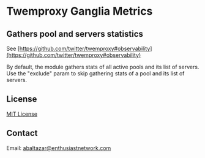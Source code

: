 # Twemproxy Ganglia Metrics

## Gathers pool and servers statistics
See [https://github.com/twitter/twemproxy#observability](https://github.com/twitter/twemproxy#observability)

By default, the module gathers stats of all active pools and its list of servers.
Use the "exclude" param to skip gathering stats of a pool and its list of servers.


## License
[MIT License](http://opensource.org/licenses/mit-license.html)

## Contact
Email: <abaltazar@enthusiastnetwork.com>
